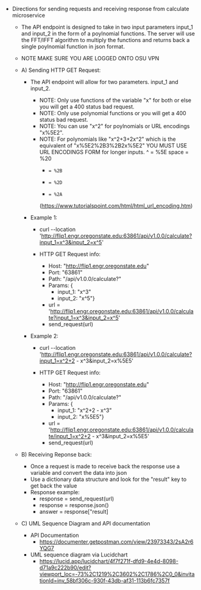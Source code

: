 - Directions for sending requests and receiving response from calculate microservice
    - The API endpoint is designed to take in two input parameters input_1 and input_2 in the form of a poylnomial functions. The server will use the FFT/IFFT algorithm to multiply the functions and returns back a single poylnomial function in json format.
     - NOTE MAKE SURE YOU ARE LOGGED ONTO OSU VPN
       
    - A) Sending HTTP GET Request:
         - The API endpoint will allow for two parameters. input_1 and input_2.
            - NOTE: Only use functions of the variable "x" for both or else you will get a 400 status bad request.
            - NOTE: Only use polynomial functions or you will get a 400 status bad request.
            - NOTE: You can use "x^2" for poylnomials  or URL encodings "x%5E2".
            - NOTE: For polynomials like "x^2+3+2x^2" which is the equivalent of "x%5E2%2B3%2B2x%5E2" YOU MUST USE URL ENCODINGS FORM for longer inputs.
                 ^     = %5E
                 space = %20
                 +     = %2B
                 -     = %2D
                 *     = %2A
                 (https://www.tutorialspoint.com/html/html_url_encoding.htm)
                  
        -  Example 1:
            - curl --location 'http://flip1.engr.oregonstate.edu:63861/api/v1.0.0/calculate?input_1=x^3&input_2=x^5'
         
            - HTTP GET Request info:
                - Host: "http://flip1.engr.oregonstate.edu"
                - Port: "63861"
                - Path: "/api/v1.0.0/calculate?"
                - Params: {
                    - input_1: "x^3"
                    - input_2: "x^5"}
                - url = 'http://flip1.engr.oregonstate.edu:63861/api/v1.0.0/calculate?input_1=x^3&input_2=x^5'
                - send_request(url)
                  
        - Example 2:
            - curl --location 'http://flip1.engr.oregonstate.edu:63861/api/v1.0.0/calculate?input_1=x^2+2 - x^3&input_2=x%5E5'
                   
            - HTTP GET Request info:
                - Host: "http://flip1.engr.oregonstate.edu"
                - Port: "63861"
                - Path: "/api/v1.0.0/calculate?"
                - Params: {
                    - input_1: "x^2+2 - x^3"
                    - input_2: "x%5E5"} 
                - url = 'http://flip1.engr.oregonstate.edu:63861/api/v1.0.0/calculate/input_1=x^2+2 - x^3&input_2=x%5E5'
                - send_request(url)
  
    - B) Receiving Reponse back:
        - Once a request is made to receive back the response use a variable and convert the data into json
        - Use a dictionary data structure and look for the "result" key to get back the value
        - Response example:
            - response = send_request(url)
            - response = response.json()
            - answer = response["result]


    - C) UML Sequence Diagram and API documentation
        - API Documentation
            - https://documenter.getpostman.com/view/23973343/2sA2r6YQG7
        - UML sequence diagram via Lucidchart 
            - https://lucid.app/lucidchart/4f7f271f-dfd9-4e4d-8098-d71a9c222b90/edit?viewport_loc=-73%2C1219%2C3602%2C1786%2C0_0&invitationId=inv_58bf306c-930f-43db-af31-113b6fc7357f

